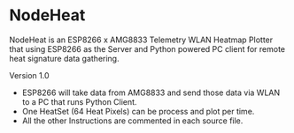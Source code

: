 # NodeHeat
NodeHeat is an ESP8266 x AMG8833 Telemetry WLAN Heatmap Plotter that using ESP8266 as the Server and Python powered PC client for remote heat signature data gathering.

Version 1.0

* ESP8266 will take data from AMG8833 and send those data via WLAN to a PC that runs Python Client.
* One HeatSet (64 Heat Pixels) can be process and plot per time.
* All the other Instructions are commented in each source file.
